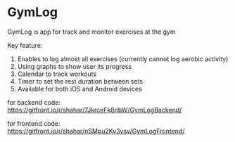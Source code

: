 # GymLog
GymLog is app for track and monitor exercises at the gym

Key feature:
1. Enables to log almost all exercises (currently cannot log aerobic activity)
2. Using graphs to show user its progress
3. Calendar to track workouts
4. Timer to set the rest duration between sets
5. Available for both iOS and Android devices

for backend code:
  https://gitfront.io/r/shahar/7JkrceFk8nbW/GymLogBackend/

for frontend code:
  https://gitfront.io/r/shahar/nSMpu2Kv3ysv/GymLogFrontend/
